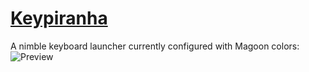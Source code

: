 # [Keypiranha](http://keypirinha.com/)
A nimble keyboard launcher currently configured with Magoon colors:
![Preview](https://i.imgur.com/GyLCt9o.jpg)